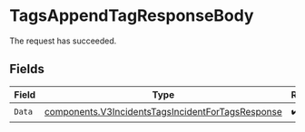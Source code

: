 # TagsAppendTagResponseBody

The request has succeeded.


## Fields

| Field                                                                                                                  | Type                                                                                                                   | Required                                                                                                               | Description                                                                                                            |
| ---------------------------------------------------------------------------------------------------------------------- | ---------------------------------------------------------------------------------------------------------------------- | ---------------------------------------------------------------------------------------------------------------------- | ---------------------------------------------------------------------------------------------------------------------- |
| `Data`                                                                                                                 | [components.V3IncidentsTagsIncidentForTagsResponse](../../models/components/v3incidentstagsincidentfortagsresponse.md) | :heavy_check_mark:                                                                                                     | N/A                                                                                                                    |